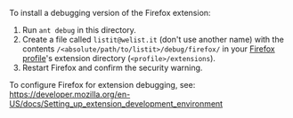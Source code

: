 To install a debugging version of the Firefox extension:

  1. Run `ant debug` in this directory.
  2. Create a file called `listit@welist.it` (don't use another name) with the
     contents `/<absolute/path/to/listit>/debug/firefox/` in your [Firefox
     profile](http://kb.mozillazine.org/Profile_folder_-_Firefox)'s extension
     directory (`<profile>/extensions`).
  3. Restart Firefox and confirm the security warning.

To configure Firefox for extension debugging, see:
https://developer.mozilla.org/en-US/docs/Setting_up_extension_development_environment
